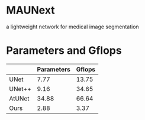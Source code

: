 # MAUNext
a lightweight network for medical image segmentation

# Parameters and Gflops

| | Parameters | Gflops |  
| --- | --- | --- |  
| UNet| 7.77 | 13.75 |  
| UNet++| 9.16 | 34.65 |
| AtUNet| 34.88 | 66.64 |
| Ours| 2.88 | 3.37 |
